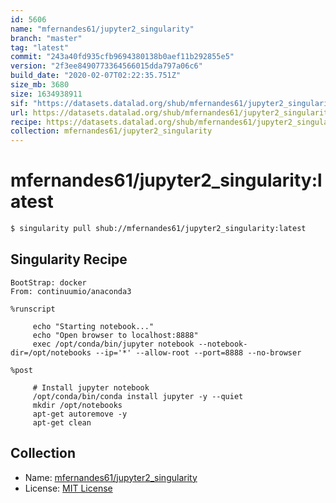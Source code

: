 ```yaml
---
id: 5606
name: "mfernandes61/jupyter2_singularity"
branch: "master"
tag: "latest"
commit: "243a40fd935cfb9694380138b0aef11b292855e5"
version: "2f3ee8490773364566015dda797a06c6"
build_date: "2020-02-07T02:22:35.751Z"
size_mb: 3680
size: 1634938911
sif: "https://datasets.datalad.org/shub/mfernandes61/jupyter2_singularity/latest/2020-02-07-243a40fd-2f3ee849/2f3ee8490773364566015dda797a06c6.simg"
url: https://datasets.datalad.org/shub/mfernandes61/jupyter2_singularity/latest/2020-02-07-243a40fd-2f3ee849/
recipe: https://datasets.datalad.org/shub/mfernandes61/jupyter2_singularity/latest/2020-02-07-243a40fd-2f3ee849/Singularity
collection: mfernandes61/jupyter2_singularity
---
```


# mfernandes61/jupyter2_singularity:latest

```bash
$ singularity pull shub://mfernandes61/jupyter2_singularity:latest
```

## Singularity Recipe

```singularity
BootStrap: docker
From: continuumio/anaconda3

%runscript

     echo "Starting notebook..."
     echo "Open browser to localhost:8888"
     exec /opt/conda/bin/jupyter notebook --notebook-dir=/opt/notebooks --ip='*' --allow-root --port=8888 --no-browser

%post

     # Install jupyter notebook
     /opt/conda/bin/conda install jupyter -y --quiet 
     mkdir /opt/notebooks
     apt-get autoremove -y
     apt-get clean
```

## Collection

 - Name: [mfernandes61/jupyter2_singularity](https://github.com/mfernandes61/jupyter2_singularity)
 - License: [MIT License](https://api.github.com/licenses/mit)

